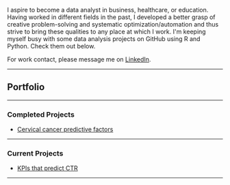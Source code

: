 I aspire to become a data analyst in business, healthcare, or education. Having worked in different fields in the past, I developed a better grasp of creative problem-solving and systematic optimization/automation and thus strive to bring these qualities to any place at which I work. I'm keeping myself busy with some data analysis projects on GitHub using R and Python. Check them out below.

For work contact, please message me on [LinkedIn](https://www.linkedin.com/in/maiqha/). 

---

## Portfolio

---

### Completed Projects

- [Cervical cancer predictive factors](http://maiqha.github.io/cervical-cancer-factors-with-R/)

---

### Current Projects

- [KPIs that predict CTR]()

---
